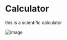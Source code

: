 # Calculator
this is a scientific calculator 


![image](https://user-images.githubusercontent.com/77408129/130985141-d0780720-9a1c-4e41-aeeb-0da3f0e1b98b.png)

